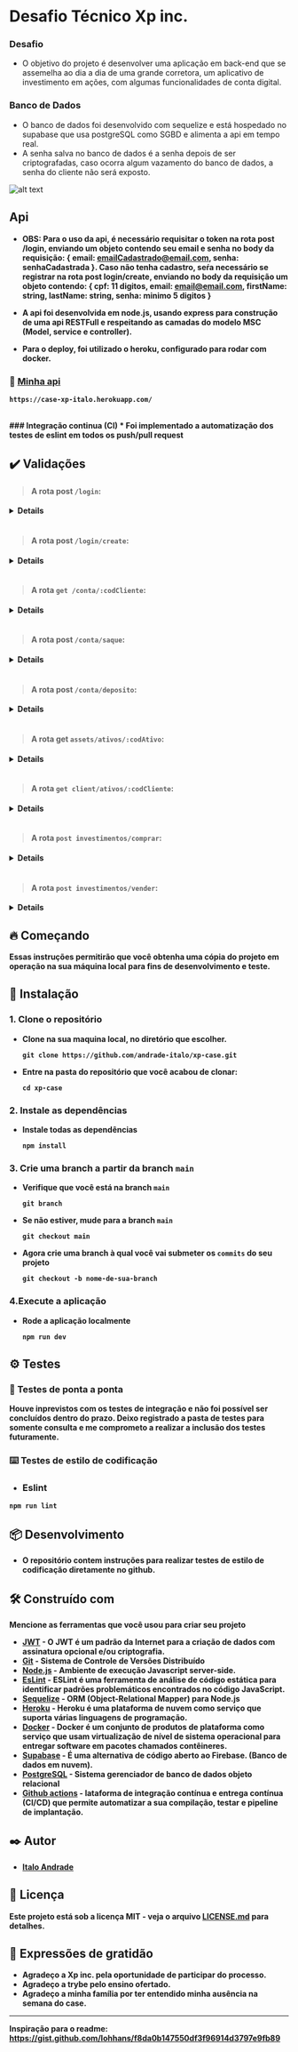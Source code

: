 # Desafio Técnico Xp inc.

### Desafio
* O objetivo do projeto é desenvolver uma aplicação em back-end que se assemelha ao dia a
dia de uma grande corretora, um aplicativo de investimento em ações, com algumas
funcionalidades de conta digital.

### Banco de Dados

* O banco de dados foi desenvolvido com sequelize e está hospedado no supabase que usa postgreSQL como SGBD e alimenta a api em tempo real.
* A senha salva no banco de dados é a senha depois de ser criptografadas, caso ocorra algum vazamento do banco de dados, a senha do cliente não será exposto.

![alt text](./DER.png)

## Api

* <b>OBS:<b> Para o uso da api, é necessário requisitar o token na rota post /login, enviando um objeto contendo seu email e senha no <b>body da requisição: { email: emailCadastrado@email.com, senha: senhaCadastrada }<b>. Caso não tenha cadastro, seŕa necessário se registrar na rota post login/create, enviando no <b>body da requisição um objeto contendo: { cpf: 11 digitos, email: email@email.com, firstName: string, lastName: string, senha: minimo 5 digitos }<b>

* A api foi desenvolvida em node.js, usando express para construção de uma api RESTFull e respeitando as camadas do modelo MSC (Model, service e controller).
* Para o deploy, foi utilizado o heroku, configurado para rodar com docker.

### 🚀 [Minha api](https://case-xp-italo.herokuapp.com/) 
```
https://case-xp-italo.herokuapp.com/
```

</br>
### Integração continua (CI)
* Foi implementado a automatização dos testes de eslint em todos os push/pull request


## :heavy_check_mark: Validações
> #### A rota post `/login`:
<details>
 -  Valida se foi incluído os dados necessários no body da requisição e que eles são válidos.
</br>
 -  Valida se o email consta no banco de dados.
</br>
 -  Valida se a senha está correta.
 </details>
 </br>
 
> #### A rota post `/login/create`:
<details>
  - Valida se foi incluído os dados necessários no body da requisição e que eles são válidos.
</br>
  - Valida se o email ja foi cadastrado no banco de dados.
</br>
</details>
 </br>

> #### A rota `get /conta/:codCliente`:
<details>
 - Valida se o token foi passado e é um token valido e se o usuário salvo no token existe no nosso sistema.
</br>
 - Valida se é possivel encontrar o cliente pelo id informado nos parametros da requisição.
</br>
 - Valida se as informações sobre a conta requeridas pertence a pessoa que solicitou.
 </details>
 </br>
 
> #### A rota post `/conta/saque`:
<details>
 - Valida se o token foi passado e é um token valido e se o usuário salvo no token existe no nosso sistema.
</br>
 - Valida se foi incluído os dados necessário no body da requisição e se o valor do saque é maior que zero.
</br>
 - Valida se o saldo é suficiente.
</br>
 - Valida se uma transação falhar, ela volta para seu estado anterior e em caso de sucesso, a transação persiste no banco de dados, respeitando as regras ACID.
</br>
 - Valida se o id do body pertence ao id do token que solicitou.
</details>
 </br>

> #### A rota post `/conta/deposito`:
<details>
 - Valida se o token foi passado e é um token valido e se o usuário salvo no token existe no nosso sistema.
</br>
 - Valida se foi incluído os dados necessário no body da requisição e se o valor de depósito é maior que zero.
</br>
 - Valida se uma transação falhar, ela volta para seu estado anterior e em caso de sucesso, a transação persiste no banco de dados, respeitando as regras ACID.
</br>
 - Valida se o id do body pertence ao id do token que solicitou.
</details>
 </br>

> #### A rota get `assets/ativos/:codAtivo`:
<details>
 - Valida se é possivel encontrar o ativo enviado através da request.params.respeitando as regras ACID.
</details>
 </br>
 
> #### A rota `get client/ativos/:codCliente`:
<details>
 - Valida se o token foi passado e é um token valido e se o usuário salvo no token existe no nosso sistema.
</br>
 - Valida se é possivel encontrar o cliente pelo id informado nos parametros da requisição.
</br>
 - Valida se as informações sobre a conta requeridas pertence a pessoa que solicitou.
</br>
</details>
 </br>
 
> #### A rota `post investimentos/comprar`:
<details>
 - Valida se o token foi passado e é um token valido e se o usuário salvo no token existe no nosso sistema.
</br>
 - Valida se é possivel encontrar o cliente pelo id informado no body da requisição.
</br>
 - Valida se o saldo é suficiente.
</br>
 - Valida se é possivel encontrar o ativo pelo id informado no body da requisição.
</br>
 - Valida se o id do body pertence ao id do token que solicitou.
</br>
</details>
 </br>
 
> #### A rota `post investimentos/vender`:
<details>
 - Valida se o token foi passado e é um token valido e se o usuário salvo no token existe no nosso sistema.
</br>
 - Valida se é possivel encontrar o cliente pelo id informado no body da requisição.
</br>
 - Valida se a quantidade do ativo é suficiente para a venda.
</br>
 - Valida se é possivel encontrar o ativo pelo id informado no body da requisição.
</br>
 - Valida se o id do body pertence ao id do token que solicitou.
</details>

## :fire: Começando

Essas instruções permitirão que você obtenha uma cópia do projeto em operação na sua máquina local para fins de desenvolvimento e teste.


## 🔧 Instalação


### 1. Clone o repositório
 * Clone na sua maquina local, no diretório que escolher.
    ```
    git clone https://github.com/andrade-italo/xp-case.git
    ``` 
 * Entre na pasta do repositório que você acabou de clonar:
    ```
    cd xp-case
    ```

### 2. Instale as dependências
 * Instale todas as dependências 
    ```
    npm install    
    ```
 
### 3. Crie uma branch a partir da branch `main`
 * Verifique que você está na branch `main`
    ```
    git branch
    ```
 * Se não estiver, mude para a branch `main`
    ```
    git checkout main
    ```
 * Agora crie uma branch à qual você vai submeter os `commits` do seu projeto
    ```
    git checkout -b nome-de-sua-branch
    ```
### 4.Execute a aplicação
 * Rode a aplicação localmente
    ```
    npm run dev
    ```
  
## ⚙️ Testes

### 🔩 Testes de ponta a ponta

Houve inprevistos com os testes de integração e não foi possível ser concluídos dentro do prazo. Deixo registrado a pasta de testes para somente consulta e me comprometo a realizar a inclusão dos testes futuramente.

### ⌨️ Testes de estilo de codificação

 * ### Eslint
  ```
  npm run lint
  ```

## 📦 Desenvolvimento

 * O repositório contem instruções para realizar testes de estilo de codificação diretamente no github.

## 🛠️ Construído com

Mencione as ferramentas que você usou para criar seu projeto

* [JWT](https://jwt.io/) - O JWT é um padrão da Internet para a criação de dados com assinatura opcional e/ou criptografia. 
* [Git](https://git-scm.com/doc) - Sistema de Controle de Versões Distribuído 
* [Node.js](https://nodejs.org/en/docs/) -  Ambiente de execução Javascript server-side.
* [EsLint](https://eslint.org/docs/latest/user-guide/getting-started) - ESLint é uma ferramenta de análise de código estática para identificar padrões problemáticos encontrados no código JavaScript.
* [Sequelize](https://sequelize.org/) - ORM (Object-Relational Mapper) para Node.js
* [Heroku](https://devcenter.heroku.com/categories/reference) - Heroku é uma plataforma de nuvem como serviço que suporta várias linguagens de programação.
* [Docker](https://www.docker.com/) - Docker é um conjunto de produtos de plataforma como serviço que usam virtualização de nível de sistema operacional para entregar software em pacotes chamados contêineres. 
* [Supabase](https://supabase.com/docs) - É uma alternativa de código aberto ao Firebase. (Banco de dados em nuvem).
* [PostgreSQL](https://www.postgresql.org/docs/) - Sistema gerenciador de banco de dados objeto relacional
* [Github actions](https://docs.github.com/pt/actions) - lataforma de integração contínua e entrega contínua (CI/CD) que permite automatizar a sua compilação, testar e pipeline de implantação.

## ✒️ Autor

* [**Italo Andrade**](https://github.com/andrade-italo)

## 📄 Licença

Este projeto está sob a licença **MIT** - veja o arquivo [LICENSE.md](https://github.com/andrade-italo/xp-case/blob/main/LICENSE.md) para detalhes.

## 🎁 Expressões de gratidão

* Agradeço a Xp inc. pela oportunidade de participar do processo.
* Agradeço a trybe pelo ensino ofertado.
* Agradeço a minha família por ter entendido minha ausência na semana do case.


---
Inspiração para o readme: https://gist.github.com/lohhans/f8da0b147550df3f96914d3797e9fb89
